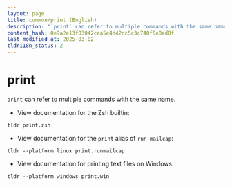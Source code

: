 ```yaml
---
layout: page
title: common/print (English)
description: "`print` can refer to multiple commands with the same name."
content_hash: 0e9a2e13f03042cea5e4d42dc5c3c740f5e8ed8f
last_modified_at: 2025-03-02
tldri18n_status: 2
---
```

# print

`print` can refer to multiple commands with the same name.

- View documentation for the Zsh builtin:

`tldr print.zsh`

- View documentation for the `print` alias of `run-mailcap`:

`tldr --platform linux print.runmailcap`

- View documentation for printing text files on Windows:

`tldr --platform windows print.win`

